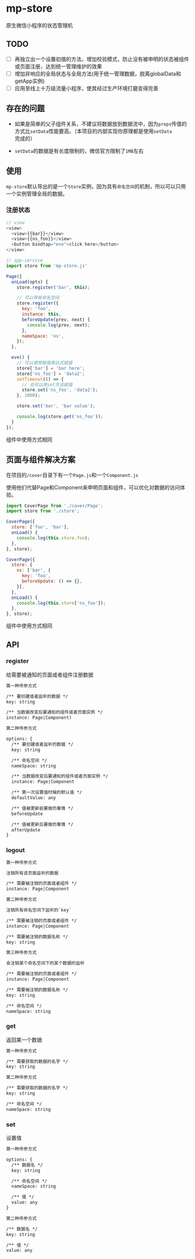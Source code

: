 # mp-store

原生微信小程序的状态管理机

## TODO

- [ ] 再独立出一个设置初值的方法，增加校验模式，防止没有被申明的状态被组件或页面注册，达到统一管理维护的效果
- [ ] 增加非响应的全局状态与全局方法(用于统一管理数据，脱离globalData和getApp实例)
- [ ] 应用至线上十万级流量小程序，使其经过生产环境打磨变得完善

## 存在的问题

- 如果是简单的父子组件关系，不建议将数据放到数据流中，因为`props`传值的方式比`setData`性能要高。（本项目的内部实现你原理都是使用`setData`完成的）

- `setData`的数据是有长度限制的，微信官方限制了`1MB`左右

## 使用

`mp-store`默认导出的是一个`Store`实例，因为具有`命名空间`的机制，所以可以只用一个实例管理全局的数据。

### 注册状态

``` js
// view
<view>
  <view>{{bar}}</view>
  <view>{{ns_foo}}</view>
  <button bindtap="eve">click here</button>
</view>

// app-service
import store from 'mp-store.js'

Page({
  onLoad(opts) {
    store.register('bar', this);

    // 可以带有命名空间
    store.register({
      key: 'foo',
      instance: this,
      beforeUpdate(prev, next) {
        console.log(prev, next);
      },
      nameSpace: 'ns',
    });
  },

  eve() {
    // 可以使用赋值表达式赋值
    store['bar'] = 'bar here';
    store['ns_foo'] = 'data2';
    setTimeout(() => {
      // 也可以用set方法赋值
      store.set('ns_foo', 'data2');
    }, 1000);

    store.set('bar', 'bar value');

    console.log(store.get('ns_foo'));
  }
});
```

组件中使用方式相同

## 页面与组件解决方案

在项目的`/cover`目录下有一个`Page.js`和一个`Component.js`

使用他们代替Page和Component来申明页面和组件，可以优化对数据的访问体验。

``` js
import CoverPage from './cover/Page';
import store from './store';

CoverPage({
  store: ['foo', 'bar'],
  onLoad() {
    console.log(this.store.foo);
  },
}, store);

CoverPage({
  store: {
    ns: ['bar', {
      key: 'foo',
      beforeUpdate: () => {},
    }],
  },
  onLoad() {
    console.log(this.store['ns_foo']);
  },
}, store);
```

组件中使用方式相同

## API

### register

给需要被通知的页面或者组件注册数据

``` txt
第一种传参方式

/** 要创建或者监听的数据 */
key: string

/** 当数据改变后要通知的组件或者页面实例 */
instance: Page|Component)
```

``` txt
第二种传参方式

options: {
  /** 要创建或者监听的数据 */
  key: string

  /** 命名空间 */
  nameSpace: string

  /** 当数据改变后要通知的组件或者页面实例 */
  instance: Page|Component

  /** 第一次设置值时候的默认值 */
  defaultValue: any

  /** 值被更新前要做的事情 */
  beforeUpdate

  /** 值被更新后要做的事情 */
  afterUpdate
}
```

### logout

``` txt
第一种传参方式

注销所有该页面监听的数据

/** 需要被注销的页面或者组件 */
instance: Page|Component
```

``` txt
第二种传参方式

注销所有命名空间下监听的`key`

/** 需要被注销的页面或者组件 */
instance: Page|Component

/** 需要被注销的数据名称 */
key: string
```

``` txt
第三种传参方式

会注销某个命名空间下的某个数据的监听

/** 需要被注销的页面或者组件 */
instance: Page|Component

/** 需要被注销的数据名称 */
key: string

/** 命名空间 */
nameSpace: string
```

### get

返回某一个数据

``` txt
第一种传参方式

/** 需要获取的数据的名字 */
key: string
```

``` txt
第二种传参方式

/** 需要获取的数据的名字 */
key: string

/** 命名空间 */
nameSpace: string
```

### set

设置值

``` txt
第一种传参方式

options: {
  /** 数据名 */
  key: string

  /** 命名空间 */
  nameSpace: string

  /** 值 */
  value: any
}
```

``` txt
第二种传参方式

/** 数据名 */
key: string

/** 值 */
value: any
```
